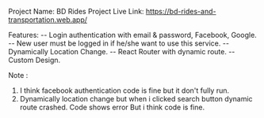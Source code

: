 Project Name: BD Rides
Project Live Link: https://bd-rides-and-transportation.web.app/

Features:
-- Login authentication with email & password, Facebook, Google.
-- New user must be logged in if he/she want to use this service.
-- Dynamically Location Change.
-- React Router with dynamic route.
-- Custom Design.

Note : 
1. I think facebook authentication code is fine but it don't fully run.
2. Dynamically location change but when i clicked search button dynamic route crashed. Code shows error But i think code is fine.